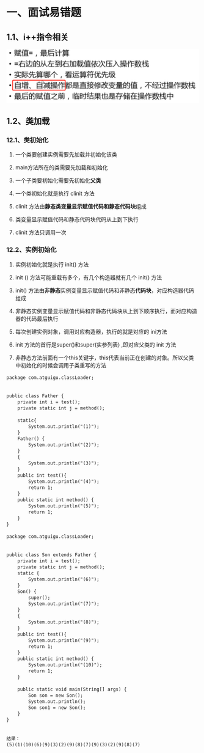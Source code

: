 # 一、面试易错题

## 1.1、i++指令相关

<img src="../../images/image-20220225151014533.png" alt="image-20220225151014533" style="zoom:50%;" />

## 1.2、类加载

### 12.1、类初始化

1. 一个类要创建实例需要先加载并初始化该类

2.  main方法所在的类需要先加载和初始化

3. 一个子类要初始化需要先初始化**父类**

4. 一个类初始化就是执行 clinit 方法

5.  clinit 方法由**静态类变量显示赋值代码和静态代码块**组成

6.  类变量显示赋值代码和静态代码块代码从上到下执行

7.  clinit 方法只调用一次

### 12.2、实例初始化

1. 实例初始化就是执行 init() 方法

2.  init () 方法可能重载有多个，有几个构造器就有几个 init() 方法

3.  init() 方法由**非静态**实例变量显示赋值代码和非静态**代码块**，对应构造器代码组成

4.  非静态实例变量显示赋值代码和非静态代码块从上到下顺序执行，而对应构造器的代码最后执行

5.  每次创建实例对象，调用对应构造器，执行的就是对应的 ini方法

6.  init 方法的首行是super()和super(实参列表) ,即对应父类的 init 方法
7. 非静态方法前面有一个this关键字，this代表当前正在创建的对象。所以父类中初始化的时候会调用子类重写的方法

```
package com.atguigu.classLoader;


public class Father {
    private int i = test();
    private static int j = method();

    static{
        System.out.println("(1)");
    }
    Father() {
        System.out.println("(2)");
    }
    {
        System.out.println("(3)");
    }
    public int test(){
        System.out.println("(4)");
        return 1;
    }
    public static int method() {
        System.out.println("(5)");
        return 1;
    }
}

package com.atguigu.classLoader;


public class Son extends Father {
    private int i = test();
    private static int j = method();
    static {
        System.out.println("(6)");
    }
    Son() {
        super();
        System.out.println("(7)");
    }
    {
        System.out.println("(8)");
    }
    public int test(){
        System.out.println("(9)");
        return 1;
    }
    public static int method() {
        System.out.println("(10)");
        return 1;
    }

    public static void main(String[] args) {
        Son son = new Son();
        System.out.println();
        Son son1 = new Son();
    }
}


结果：
(5)(1)(10)(6)(9)(3)(2)(9)(8)(7)(9)(3)(2)(9)(8)(7)

```

